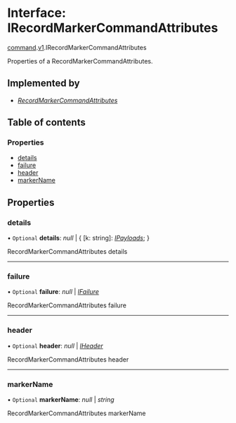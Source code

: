 # Interface: IRecordMarkerCommandAttributes

[command](../modules/proto.temporal.api.command.md).[v1](../modules/proto.temporal.api.command.v1.md).IRecordMarkerCommandAttributes

Properties of a RecordMarkerCommandAttributes.

## Implemented by

* [*RecordMarkerCommandAttributes*](../classes/proto.temporal.api.command.v1.recordmarkercommandattributes.md)

## Table of contents

### Properties

- [details](proto.temporal.api.command.v1.irecordmarkercommandattributes.md#details)
- [failure](proto.temporal.api.command.v1.irecordmarkercommandattributes.md#failure)
- [header](proto.temporal.api.command.v1.irecordmarkercommandattributes.md#header)
- [markerName](proto.temporal.api.command.v1.irecordmarkercommandattributes.md#markername)

## Properties

### details

• `Optional` **details**: *null* \| { [k: string]: [*IPayloads*](proto.temporal.api.common.v1.ipayloads.md);  }

RecordMarkerCommandAttributes details

___

### failure

• `Optional` **failure**: *null* \| [*IFailure*](proto.temporal.api.failure.v1.ifailure.md)

RecordMarkerCommandAttributes failure

___

### header

• `Optional` **header**: *null* \| [*IHeader*](proto.temporal.api.common.v1.iheader.md)

RecordMarkerCommandAttributes header

___

### markerName

• `Optional` **markerName**: *null* \| *string*

RecordMarkerCommandAttributes markerName
